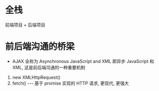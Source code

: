 # 全栈
前端项目 + 后端项目

# 前后端沟通的桥梁
- AJAX 全称为 Asynchronous JavaScript and XML 即异步 JavaScript 和 XML, 这是前后端沟通的一种重要机制

1. new XMLHttpRequest()
2. fetch() --- 基于 promise 实现的 HTTP 请求, 更现代, 更强大
